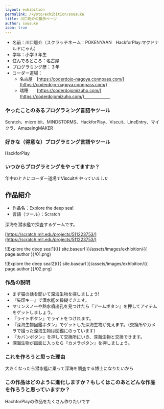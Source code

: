 ```yaml
---
layout: exhibition
permalink: /kyoto/exhibition/sousuke
title: 川口聡介の展示ページ
author: sousuke
icon: true
---
```

- 名前：川口聡介（スクラッチネーム：POKENYAAN　HackforPlay:マクドナルドにゃん）
- 学年：小学３年生
- 住んでるところ：名古屋
- プログラミング歴：３年
- コーダー道場：
  - 名古屋　[https://coderdojo-nagoya.connpass.com/](https://coderdojo-nagoya.connpass.com/)
  - 瑞穂　　[https://coderdojomizuho.com/](https://coderdojomizuho.com/)　　　　　　

### やったことのあるプログラミング言語やツール

Scratch、micro:bit、MINDSTORMS、HackforPlay、Viscuit、LineEntry、マイクラ、AmazeingMAKER

### 好きな（得意な）プログラミング言語やツール

HackforPlay

### いつからプログラミングをやってますか？

年中のときにコーダー道場でViscuitをやっていました

## 作品紹介

- 作品名：Explore the deep sea!
- 言語（ツール）：Scratch

深海を潜水艦で探査するゲームです。

[https://scratch.mit.edu/projects/511223753/](https://scratch.mit.edu/projects/511223753/)

![Explore the deep sea!1]({{ site.baseurl }}/assets/images/exhibition/{{ page.author }}/01.png)

![Explore the deep sea!2]({{ site.baseurl }}/assets/images/exhibition/{{ page.author }}/02.png)

### 作品の説明

- まず猫の話を聞いて深海生物を探しましょう!
- 『矢印キー』で潜水艦を操縦できます。
- マリンスノーや熱水噴出孔を見つけたら『アームボタン』を押してアイテムをゲットしましょう。
- 『ライトボタン』でライトをつけれます。
- 『深海生物図鑑ボタン』でゲットした深海生物が見えます。（交換所やカメラで撮った深海生物は図鑑にのっています）
- 『カバンボタン』を押して交換所にいき、深海生物と交換できます。
- 深海生物が画面に入ったら『カメラボタン』を押しましょう。

### これを作ろうと思った理由

大きくなったら潜水艦に乗って深海を調査する博士になりたいから

### この作品はどのように進化しますか？もしくはこのあとどんな作品を作ろうと思っていますか？

HachforPlayの作品をたくさん作りたいです
